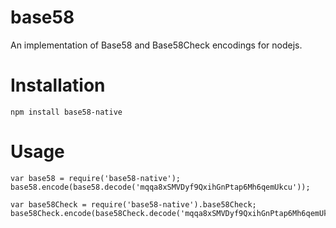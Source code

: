 base58
======

An implementation of Base58 and Base58Check encodings for nodejs.

Installation
============

    npm install base58-native

Usage
=====

    var base58 = require('base58-native');
    base58.encode(base58.decode('mqqa8xSMVDyf9QxihGnPtap6Mh6qemUkcu'));

    var base58Check = require('base58-native').base58Check;
    base58Check.encode(base58Check.decode('mqqa8xSMVDyf9QxihGnPtap6Mh6qemUkcu'));
